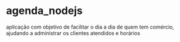 # agenda_nodejs
 aplicação com objetivo de facilitar o dia a dia de quem tem comércio, ajudando a administrar os clientes atendidos e horários
